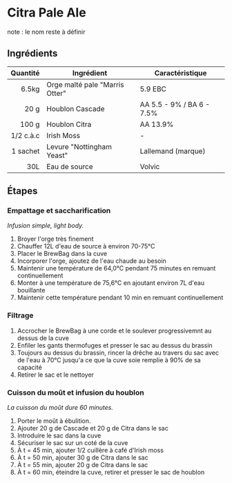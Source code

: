 # Citra Pale Ale

note : le nom reste à définir

## Ingrédients
Quantité | Ingrédient | Caractéristique
--------:| -----------| ---------------
6.5kg | Orge malté pale "Marris Otter" | 5.9 EBC
20 g | Houblon Cascade | AA 5.5 - 9% / BA 6 - 7.5%
100 g | Houblon Citra | AA 13.9%
1/2 c.à.c | Irish Moss | -
1 sachet | Levure "Nottingham Yeast" | Lallemand (marque)
30L | Eau de source | Volvic

## Étapes

### Empattage et saccharification

_Infusion simple, light body._

1. Broyer l'orge très finement
1. Chauffer 12L d'eau de source à environ 70-75°C
1. Placer le BrewBag dans la cuve
1. Incorporer l'orge, ajoutez de l'eau chaude au besoin
1. Maintenir une température de 64,0°C pendant 75 minutes en remuant continuellement
1. Monter à une température de 75,6°C en ajoutant environ 7L d'eau bouillante
1. Maintenir cette température pendant 10 min en remuant continuellement

### Filtrage

1. Accrocher le BrewBag à une corde et le soulever progressivemnt au dessus de la cuve
1. Enfiler les gants thermofuges et presser le sac au dessus du brassin
1. Toujours au dessus du brassin, rincer la drêche au travers du sac avec de l'eau à 70°C jusqu'a ce que la cuve soie remplie à 90% de sa capacité
1. Retirer le sac et le nettoyer

### Cuisson du moût et infusion du houblon

_La cuisson du moût dure 60 minutes._

1. Porter le moût à ébulition.
1. Ajouter 20 g de Cascade et 20 g de Citra dans le sac
1. Introduire le sac dans la cuve
1. Sécuriser le sac sur un coté de la cuve
1. À t = 45 min, ajouter 1/2 cuillère à café d'Irish moss
1. À t = 50 min, ajouter 30 g de Citra dans le sac
1. À t = 55 min, ajouter 20 g de Citra dans le sac
1. À t = 60 min, éteindre la cuve, retirer et presser le sac de houblon
